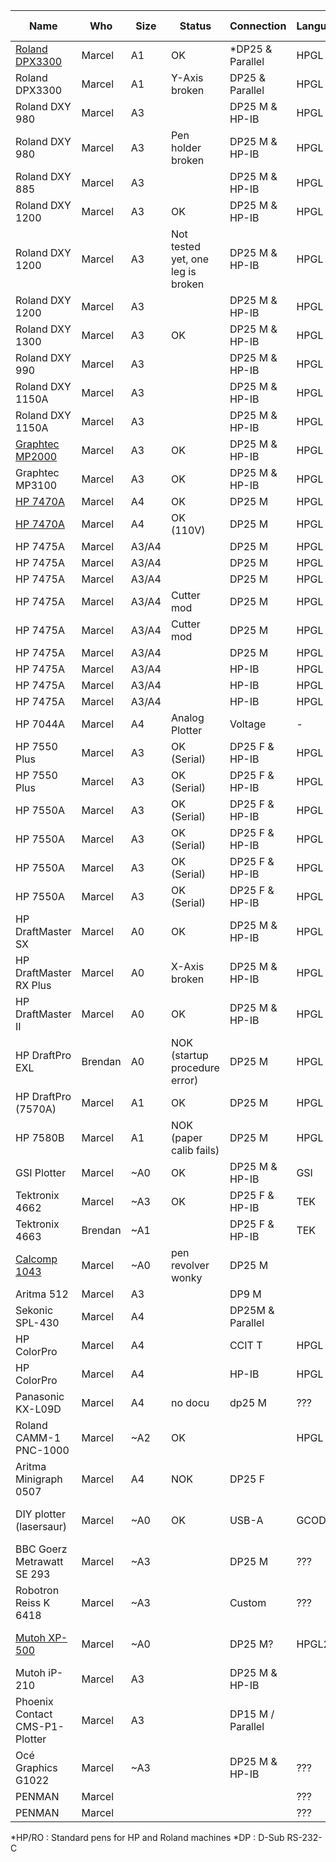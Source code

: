 | Name                            | Who     | Size  | Status                            | Connection        | Language | Pen connection       | Pen count |
|---------------------------------|---------|-------|-----------------------------------|-------------------|----------|----------------------|-----------|
| [Roland DPX3300](dpx3300.md)    | Marcel  | A1    | OK                                | *DP25 & Parallel  | HPGL     | *HP/RO               | 8         |
| Roland DPX3300                  | Marcel  | A1    | Y-Axis <br>broken                 | DP25 & Parallel   | HPGL     | HP/RO                | 8         |
| Roland DXY 980                  | Marcel  | A3    |                                   | DP25 M & HP-IB    | HPGL     | HP/RO                | 8         |
| Roland DXY 980                  | Marcel  | A3    | Pen holder broken                 | DP25 M & HP-IB    | HPGL     | HP/RO                | 8         |
| Roland DXY 885                  | Marcel  | A3    |                                   | DP25 M & HP-IB    | HPGL     | HP/RO                | 8         |
| Roland DXY 1200                 | Marcel  | A3    | OK                                | DP25 M & HP-IB    | HPGL     | HP/RO                | 8         |
| Roland DXY 1200                 | Marcel  | A3    | Not tested yet, one leg is broken | DP25 M & HP-IB    | HPGL     | HP/RO                | 8         |
| Roland DXY 1200                 | Marcel  | A3    |                                   | DP25 M & HP-IB    | HPGL     | HP/RO                | 8         |
| Roland DXY 1300                 | Marcel  | A3    | OK                                | DP25 M & HP-IB    | HPGL     | HP/RO                | 8         |
| Roland DXY 990                  | Marcel  | A3    |                                   | DP25 M & HP-IB    | HPGL     |                      | 8         |
| Roland DXY 1150A                | Marcel  | A3    |                                   | DP25 M & HP-IB    | HPGL     |                      | 8         |
| Roland DXY 1150A                | Marcel  | A3    |                                   | DP25 M & HP-IB    | HPGL     |                      | 8         |
| [Graphtec MP2000](graphtech.md) | Marcel  | A3    | OK                                | DP25 M & HP-IB    | HPGL     | Graphtec Pens        | 8         |
| Graphtec MP3100                 | Marcel  | A3    | OK                                | DP25 M & HP-IB    | HPGL     | Graphtec Pens        | 8         |
| [HP 7470A](hp7470a.md)          | Marcel  | A4    | OK                                | DP25 M            | HPGL     |                      | 2         |
| [HP 7470A](hp7470a.md)          | Marcel  | A4    | OK (110V)                         | DP25 M            | HPGL     |                      | 2         |
| HP 7475A                        | Marcel  | A3/A4 |                                   | DP25 M            | HPGL     | HP/RO                | 6         |
| HP 7475A                        | Marcel  | A3/A4 |                                   | DP25 M            | HPGL     | HP/RO                | 6         |
| HP 7475A                        | Marcel  | A3/A4 |                                   | DP25 M            | HPGL     | HP/RO                | 6         |
| HP 7475A                        | Marcel  | A3/A4 | Cutter mod                        | DP25 M            | HPGL     | HP/RO                | 6         |
| HP 7475A                        | Marcel  | A3/A4 | Cutter mod                        | DP25 M            | HPGL     | HP/RO                | 6         |
| HP 7475A                        | Marcel  | A3/A4 |                                   | DP25 M            | HPGL     | HP/RO                | 6         |
| HP 7475A                        | Marcel  | A3/A4 |                                   | HP-IB             | HPGL     | HP/RO                | 6         |
| HP 7475A                        | Marcel  | A3/A4 |                                   | HP-IB             | HPGL     | HP/RO                | 6         |
| HP 7475A                        | Marcel  | A3/A4 |                                   | HP-IB             | HPGL     | HP/RO                | 6         |
| HP 7044A                        | Marcel  | A4    | Analog Plotter                    | Voltage           | -        | Unique pen           | 1         |
| HP 7550 Plus                    | Marcel  | A3    | OK (Serial)                       | DP25 F & HP-IB    | HPGL     | HP/RO                | 8         |
| HP 7550 Plus                    | Marcel  | A3    | OK (Serial)                       | DP25 F & HP-IB    | HPGL     | HP/RO                | 8         |
| HP 7550A                        | Marcel  | A3    | OK (Serial)                       | DP25 F & HP-IB    | HPGL     | HP/RO                | 8         |
| HP 7550A                        | Marcel  | A3    | OK (Serial)                       | DP25 F & HP-IB    | HPGL     | HP/RO                | 8         |
| HP 7550A                        | Marcel  | A3    | OK (Serial)                       | DP25 F & HP-IB    | HPGL     | HP/RO                | 8         |
| HP 7550A                        | Marcel  | A3    | OK (Serial)                       | DP25 F & HP-IB    | HPGL     | HP/RO                | 8         |
| HP DraftMaster SX               | Marcel  | A0    | OK                                | DP25 M & HP-IB    | HPGL     |                      | 8         |
| HP DraftMaster RX Plus          | Marcel  | A0    | X-Axis <br>broken                 | DP25 M & HP-IB    | HPGL     |                      | 8         |
| HP DraftMaster II               | Marcel  | A0    | OK                                | DP25 M & HP-IB    | HPGL     |                      | 8         |
| HP DraftPro EXL                 | Brendan | A0    | NOK (startup procedure error)     | DP25 M            | HPGL     | HP/RO                | 8         |
| HP DraftPro (7570A)             | Marcel  | A1    | OK                                | DP25 M            | HPGL     | HP/RO                | 8         |
| HP 7580B                        | Marcel  | A1    | NOK (paper calib fails)           | DP25 M            | HPGL     | HP/RO                | 8         |
| GSI Plotter                     | Marcel  | ~A0   | OK                                | DP25 M & HP-IB    | GSI      | GSI Adapter          | 1         |
| Tektronix 4662                  | Marcel  | ~A3   | OK                                | DP25 F & HP-IB    | TEK      | Rotring Isograph     | 1         |
| Tektronix 4663                  | Brendan | ~A1   |                                   | DP25 F & HP-IB    | TEK      | Rotring Isograph     | 2         |
| [Calcomp 1043](calcomp1043.md)  | Marcel  | ~A0   | pen revolver wonky                | DP25 M            |          | Calcomp pens         | 8         |
| Aritma 512                      | Marcel  | A3    |                                   | DP9 M             |          | HP/RO                | 8         |
| Sekonic SPL-430                 | Marcel  | A4    |                                   | DP25M & Parallel  |          |                      |           |
| HP ColorPro                     | Marcel  | A4    |                                   | CCIT T            | HPGL     |                      | 6         |
| HP ColorPro                     | Marcel  | A4    |                                   | HP-IB             | HPGL     |                      | 6         |
| Panasonic KX-L09D               | Marcel  | A4    | no docu                           | dp25 M            | ???      |                      |           |
| Roland CAMM-1 PNC-1000          | Marcel  | ~A2   | OK                                |                   | HPGL     | HP/RO                | 1         |
| Aritma Minigraph 0507           | Marcel  | A4    | NOK                               | DP25 F            |          |                      | 1         |
| DIY plotter (lasersaur)         | Marcel  | ~A0   | OK                                | USB-A             | GCODE    | max diameter 23mm    | 1         |
| BBC Goerz Metrawatt SE 293      | Marcel  | ~A3   |                                   | DP25 M            | ???      |                      | 8         |
| Robotron Reiss K 6418           | Marcel  | ~A3   |                                   | Custom            | ???      |                      | 1         |
| [Mutoh XP-500](mutoh_xp500.md)  | Marcel  | ~A0   |                                   | DP25 M?           | HPGL2    | HP/RO + Mutoh Pencil | 8         |
| Mutoh iP-210                    | Marcel  | A3    |                                   | DP25 M & HP-IB    |          | Mutoh Pens           | 8         |
| Phoenix Contact CMS-P1-Plotter  | Marcel  | A3    |                                   | DP15 M / Parallel |          |                      | 4         |
| Océ Graphics G1022              | Marcel  | ~A3   |                                   | DP25 M & HP-IB    | ???      | HP/RO                | 6         |
| PENMAN                          | Marcel  |       |                                   |                   | ???      | HP/RO                | 3         |
| PENMAN                          | Marcel  |       |                                   |                   | ???      | HP/RO                | 3         |

*HP/RO  : Standard pens for HP and Roland machines
*DP     : D-Sub RS-232-C